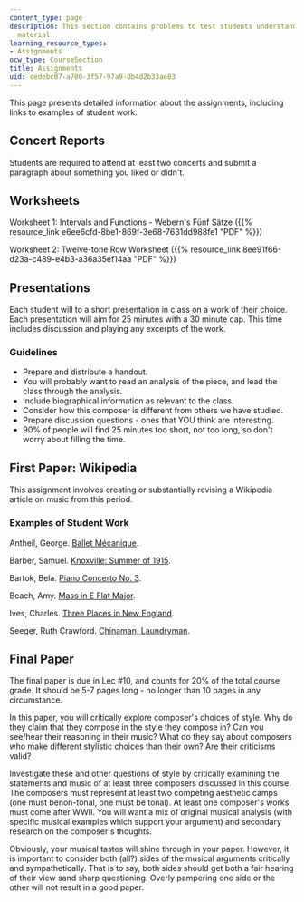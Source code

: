 ```yaml
---
content_type: page
description: This section contains problems to test students understanding of course
  material.
learning_resource_types:
- Assignments
ocw_type: CourseSection
title: Assignments
uid: cedebc07-a700-3f57-97a9-0b4d2b33ae83
---
```


This page presents detailed information about the assignments, including links to examples of student work.

Concert Reports
---------------

Students are required to attend at least two concerts and submit a paragraph about something you liked or didn't.

Worksheets
----------

Worksheet 1: Intervals and Functions - Webern's Fünf Sätze ({{% resource_link e6ee6cfd-8be1-869f-3e68-7631dd988fe1 "PDF" %}})

Worksheet 2: Twelve-tone Row Worksheet ({{% resource_link 8ee91f66-d23a-c489-e4b3-a36a35ef14aa "PDF" %}})

Presentations
-------------

Each student will to a short presentation in class on a work of their choice. Each presentation will aim for 25 minutes with a 30 minute cap. This time includes discussion and playing any excerpts of the work.

### Guidelines

*   Prepare and distribute a handout.
*   You will probably want to read an analysis of the piece, and lead the class through the analysis.
*   Include biographical information as relevant to the class.
*   Consider how this composer is different from others we have studied.
*   Prepare discussion questions - ones that YOU think are interesting.
*   90% of people will find 25 minutes too short, not too long, so don't worry about filling the time.

First Paper: Wikipedia
----------------------

This assignment involves creating or substantially revising a Wikipedia article on music from this period.

### Examples of Student Work

Antheil, George. [Ballet Mécanique](http://en.wikipedia.org/wiki/Ballet_m%C3%A9canique).

Barber, Samuel. [Knoxville: Summer of 1915](http://en.wikipedia.org/wiki/Knoxville:_Summer_of_1915).

Bartok, Bela. [Piano Concerto No. 3](http://en.wikipedia.org/wiki/Piano_Concerto_No._3_%28Bart%C3%B3k%29).

Beach, Amy. [Mass in E Flat Major](http://en.wikipedia.org/wiki/Mass_in_E_flat_Major).

Ives, Charles. [Three Places in New England](http://en.wikipedia.org/wiki/Three_Places_in_New_England).

Seeger, Ruth Crawford. [Chinaman, Laundryman](http://en.wikipedia.org/wiki/Chinaman%2C_Laundryman).

Final Paper
-----------

The final paper is due in Lec #10, and counts for 20% of the total course grade. It should be 5-7 pages long - no longer than 10 pages in any circumstance.

In this paper, you will critically explore composer's choices of style. Why do they claim that they compose in the style they compose in? Can you see/hear their reasoning in their music? What do they say about composers who make different stylistic choices than their own? Are their criticisms valid?

Investigate these and other questions of style by critically examining the statements and music of at least three composers discussed in this course. The composers must represent at least two competing aesthetic camps (one must benon-tonal, one must be tonal). At least one composer's works must come after WWII. You will want a mix of original musical analysis (with specific musical examples which support your argument) and secondary research on the composer's thoughts.

Obviously, your musical tastes will shine through in your paper. However, it is important to consider both (all?) sides of the musical arguments critically and sympathetically. That is to say, both sides should get both a fair hearing of their view sand sharp questioning. Overly pampering one side or the other will not result in a good paper.
